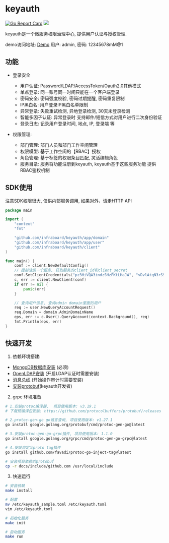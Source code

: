 # keyauth

[![Go Report Card](https://goreportcard.com/badge/github.com/infraboard/keyauth)](https://goreportcard.com/report/github.com/infraboard/keyauth)
![](https://img.shields.io/github/license/infraboard/keyauth)

keyauth是一个微服务权限治理中心, 提供用户认证与授权管理.

demo访问地址: [Demo](http://keyauth.nbtuan.vip/) 用户: admin, 密码: 12345678mM@1

## 功能

+ 登录安全
    + 用户认证: Password/LDAP/AccessToken/Oauth2.0其他模式
    + 单点登录: 同一账号同一时间只能在一个客户端登录
    + 密码安全: 密码强度校验, 密码过期提醒, 密码重复限制
    + IP黑白名: 用户登录IP黑白名单限制
    + 异常登录: 失败重试检测, 异地登录检测, 30天未登录检测
    + 智能多因子认证: 异常登录时 支持邮件/短信方式对用户进行二次身份验证
    + 登录日志: 记录用户登录时间, 地点, IP, 登录端 等

+ 权限管理: 
    + 部门管理: 部门人员和部门工作空间管理
    + 权限模型: 基于工作空间的【RBAC】授权 
    + 角色管理: 基于标签的权限条目匹配, 灵活编辑角色
    + 服务目录: 服务将功能注册到keyauth, keyauth基于这些服务功能 提供RBAC鉴权机制


## SDK使用

注意SDK权限很大, 仅供内部服务调用, 如果对外，请走HTTP API
```go
package main

import (
	"context"
	"fmt"

	"github.com/infraboard/keyauth/app/domain"
	"github.com/infraboard/keyauth/app/user"
	"github.com/infraboard/keyauth/client"
)

func main() {
	conf := client.NewDefaultConfig()
	// 提前注册一个服务, 获取服务的client_id和client_secret
	conf.SetClientCredentials("pz3HiVQA3indzSHzFKtLHaJW", "vDvlAtqN3rS9CZcHugXp6QBuk28zRjud")
	c, err := client.NewClient(conf)
	if err != nil {
		panic(err)
	}

	// 查询用户信息, 查询admin domain里面的用户
	req := user.NewQueryAccountRequest()
	req.Domain = domain.AdminDomainName
	eps, err := c.User().QueryAccount(context.Background(), req)
	fmt.Println(eps, err)
}
```

## 快速开发

1. 依赖环境搭建:

+ [MongoDB数据库安装](./docs/mongodb/install.md) (必须)
+ [OpenLDAP安装](./docs/ldap/install.md) (开启LDAP认证时需要安装)
+ [消息总线](./docs/bus/install.md) (开始操作审计时需要安装)
+ [安装protobuf](./docs/protobuf/install.md)(keyauth开发者)

2. grpc 环境准备
```sh
# 1.安装protoc编译器,  项目使用版本: v3.19.1
# 下载预编译包安装: https://github.com/protocolbuffers/protobuf/releases

# 2.protoc-gen-go go语言查询, 项目使用版本: v1.27.1   
go install google.golang.org/protobuf/cmd/protoc-gen-go@latest

# 3.安装protoc-gen-go-grpc插件, 项目使用版本: 1.1.0
go install google.golang.org/grpc/cmd/protoc-gen-go-grpc@latest

# 4.安装自定义proto tag插件
go install github.com/favadi/protoc-go-inject-tag@latest

# 安装项目依赖的protobuf
cp -r docs/include/github.com /usr/local/include
```

3. 快速运行

```sh
# 安装依赖
make install

# 配置
mv /etc/keyauth_sample.toml /etc/keyauth.toml
vim /etc/keyauth.toml

# 初始化服务
make init

# 启动服务
make run
```